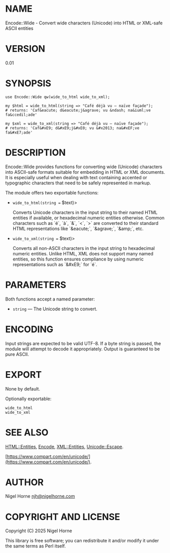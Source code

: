 # NAME

Encode::Wide - Convert wide characters (Unicode) into HTML or XML-safe ASCII entities

# VERSION

0.01

# SYNOPSIS

    use Encode::Wide qw(wide_to_html wide_to_xml);

    my $html = wide_to_html(string => "Café déjà vu – naïve façade");
    # returns: 'Caf&eacute; d&eacute;j&agrave; vu &ndash; na&iuml;ve fa&ccedil;ade'

    my $xml = wide_to_xml(string => "Café déjà vu – naïve façade");
    # returns: 'Caf&#xE9; d&#xE9;j&#xE0; vu &#x2013; na&#xEF;ve fa&#xE7;ade'

# DESCRIPTION

Encode::Wide provides functions for converting wide (Unicode) characters into ASCII-safe
formats suitable for embedding in HTML or XML documents. It is especially useful
when dealing with text containing accented or typographic characters that need
to be safely represented in markup.

The module offers two exportable functions:

- `wide_to_html(string =` $text)>

    Converts Unicode characters in the input string to their named HTML entities if available,
    or hexadecimal numeric entities otherwise. Common characters such as \`é\`, \`à\`, \`&\`, \`<\`, \`>\` are
    converted to their standard HTML representations like \`&amp;eacute;\`, \`&amp;agrave;\`, \`&amp;amp;\`, etc.

- `wide_to_xml(string =` $text)>

    Converts all non-ASCII characters in the input string to hexadecimal numeric entities.
    Unlike HTML, XML does not support many named entities, so this function ensures compliance
    by using numeric representations such as \`&amp;#xE9;\` for \`é\`.

# PARAMETERS

Both functions accept a named parameter:

- `string` — The Unicode string to convert.

# ENCODING

Input strings are expected to be valid UTF-8. If a byte string is passed, the module will attempt
to decode it appropriately. Output is guaranteed to be pure ASCII.

# EXPORT

None by default.

Optionally exportable:

    wide_to_html
    wide_to_xml

# SEE ALSO

[HTML::Entities](https://metacpan.org/pod/HTML%3A%3AEntities), [Encode](https://metacpan.org/pod/Encode), [XML::Entities](https://metacpan.org/pod/XML%3A%3AEntities), [Unicode::Escape](https://metacpan.org/pod/Unicode%3A%3AEscape).

[https://www.compart.com/en/unicode/](https://www.compart.com/en/unicode/).

# AUTHOR

Nigel Horne <njh@nigelhorne.com>

# COPYRIGHT AND LICENSE

Copyright (C) 2025 Nigel Horne

This library is free software; you can redistribute it and/or modify
it under the same terms as Perl itself.
